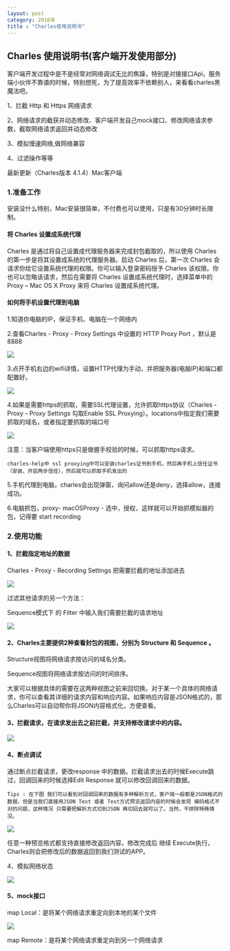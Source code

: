 ```yaml
---
layout: post
category: 2016年
title : "Charles使用说明书"
---
```


## Charles 使用说明书(客户端开发使用部分)

客户端开发过程中是不是经常对网络调试无比的焦躁，特别是对接接口Api，服务端小伙伴不靠谱的时候，特别想死，为了提高效率不依赖别人，来看看charles黑魔法吧。

1、拦截 Http 和 Https 网络请求

2、网络请求的截获并动态修改、客户端开发自己mock接口、修改网络请求参数，截取网络请求返回并动态修改

3、模拟慢速网络,做网络兼容

4、过滤操作等等

最新更新（Charles版本 4.1.4）Mac客户端

### 1.准备工作

安装没什么特别，Mac安装很简单，不付费也可以使用，只是有30分钟时长限制。

#### 将 Charles 设置成系统代理

Charles 是通过将自己设置成代理服务器来完成封包截取的，所以使用 Charles 的第一步是将其设置成系统的代理服务器。启动 Charles 后，第一次 Charles 会请求你给它设置系统代理的权限。你可以输入登录密码授予 Charles 该权限。你也可以忽略该请求，然后在需要将 Charles 设置成系统代理时，选择菜单中的 Proxy – Mac OS X Proxy 来将 Charles 设置成系统代理。

#### 如何将手机设置代理到电脑

1.知道你电脑的IP，保证手机、电脑在一个网络内

2.查看Charles - Proxy - Proxy Settings 中设置的 HTTP Proxy Port ，默认是 8888

![](https://xilankong.github.io/resource/charlesOne.jpeg)

3.点开手机右边的wifi详情，设置HTTP代理为手动，并把服务器(电脑IP)和端口都配置好。

![](https://xilankong.github.io/resource/charlesTwo.jpeg)

4.如果是需要https的抓取，需要SSL代理设置，允许抓取https协议（Charles - Proxy - Proxy Settings 勾取Enable SSL Proxying）。locations中指定我们需要抓取的域名，或者指定要抓取的端口号

![](https://xilankong.github.io/resource/charlesThree.jpeg)



注意：当客户端使用https只是做握手校验的时候，可以抓取https请求。

```
charles-help中 ssl proxying中可以安装charles证书到手机，然后再手机上信任证书（安装、开启两步信任），然后就可以抓取手机发出的
```



5.手机代理到电脑，charles会出现弹窗，询问allow还是deny，选择allow，连接成功。



6.电脑抓包，proxy- macOSProxy - 选中，授权，这样就可以开始抓模拟器的包，记得要 start recording



### 2.使用功能

#### 1、拦截指定地址的数据

Charles - Proxy - Recording Settings  把需要拦截的地址添加进去

![](https://xilankong.github.io/resource/charlesFour.jpeg)

过滤其他请求的另一个方法：

Sequence模式下 的 Filter 中输入我们需要拦截的请求地址

![](https://xilankong.github.io/resource/charlesSeven.jpeg)



#### 2、Charles主要提供2种查看封包的视图，分别为 Structure 和 Sequence 。

Structure视图将网络请求按访问的域名分类。

Sequence视图将网络请求按访问的时间排序。

大家可以根据具体的需要在这两种视图之前来回切换。对于某一个具体的网络请求，你可以查看其详细的请求内容和响应内容。如果响应内容是JSON格式的，那么Charles可以自动帮你将JSON内容格式化，方便查看。

#### 3、拦截请求，在请求发出去之前拦截，并支持修改请求中的内容。

![](https://xilankong.github.io/resource/charlesNight.jpeg)

#### 4、断点调试

通过断点拦截请求，更改response 中的数据。拦截请求出去的时候Execute跳过，回调回来的时候选择Edit Response 就可以修改回调回来的数据。

```
Tips : 在下图 我们可以看到对回调回来的数据有多种解析方式，客户端一般都是JSON格式的数据，但是当我们直接用JSON Text 或者 Text方式预览返回内容的时候会发现 编码格式不对的问题，这种情况 只需要把解析方式切到JSON 再切回去就可以了。当然，不排除特殊情况。
```

![](https://xilankong.github.io/resource/charlesSix.jpeg)

任意一种预览格式都支持直接修改返回内容，修改完成后 继续 Execute执行，Charles则会把修改后的数据返回到我们测试的APP。

4、模拟网络状态

![](https://xilankong.github.io/resource/charlesEight.jpeg)



#### 5、mock接口 

map Local：是将某个网络请求重定向到本地的某个文件

![](https://xilankong.github.io/resource/charlesTen.png)




map Remote：是将某个网络请求重定向到另一个网络请求
